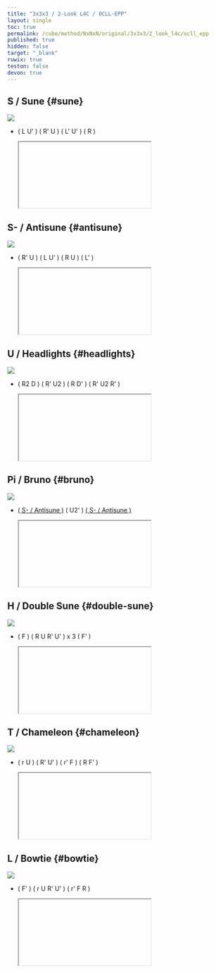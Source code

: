 ```yaml
---
title: "3x3x3 / 2-Look L4C / OCLL-EPP"
layout: single
toc: true
permalink: /cube/method/NxNxN/original/3x3x3/2_look_l4c/ocll_epp
published: true
hidden: false
target: "_blank"
ruwix: true
teston: false
devon: true
---
```

<span
  id     = "cube"
  teston = "{{page.teston}}"
  devon  = "{{page.devon}}"
  colored = "U*/em u/c"
  solved  = "U-" >
</span>

<head>
  <base target = "{{page.target}}">
</head>



## S / Sune {#sune}

<a href="https://logiqx.github.io/cubing-algs/html/2ll4c.html#case-S">
  <img
    class = "rotate"
    deg   = 180
    src   = "https://www.speedsolving.com/wiki/images/2/20/OCLL-EPP_S.jpg"
  />
</a>

- ( L U' ) ( R' U ) ( L' U' ) ( R )

  <iframe
    alg = "L U' R' U L' U' R"
  ></iframe>
    <!-- src = "https://ruwix.com/widget/3d/?alg=L%20U'%20R'%20U%20L'%20U'%20R&colored=U*/em%20u/c&solved=U-&hover=9&speed=500&flags=canvas" -->



## S- / Antisune {#antisune}

<a href="https://logiqx.github.io/cubing-algs/html/2ll4c.html#case-AS">
  <img
    class = "rotate"
    deg   = 90
    src   = "https://www.speedsolving.com/wiki/images/b/b8/OCLL-EPP_aS.jpg"
  />
</a>

- ( R' U ) ( L U' ) ( R U ) ( L' )

  <iframe
    alg = "R' U L U' R U L'"
  ></iframe>
    <!-- src = "https://ruwix.com/widget/3d/?alg=R'%20U%20L%20U'%20R%20U%20L'&colored=U*/em%20u/c&solved=U-&hover=9&speed=500&flags=canvas" -->



## U / Headlights {#headlights}

<a href="https://logiqx.github.io/cubing-algs/html/2ll4c.html#case-U">
  <img
    class = "rotate"
    deg   = 180
    src   = "https://www.speedsolving.com/wiki/images/f/f3/OCLL-EPP_U.jpg"
  />
</a>

- ( R2 D ) ( R' U2 ) ( R D' ) ( R' U2 R' )

  <iframe
    alg = "R2 D R' U2' R D' R' U2' R'"
  ></iframe>
    <!-- src = "https://ruwix.com/widget/3d/?alg=R2%20D%20R'%20U2'%20R%20D'%20R'%20U2'%20R'&colored=U*/em%20u/c&solved=U-&hover=9&speed=500&flags=canvas" -->



## Pi / Bruno {#bruno}

<a href="https://logiqx.github.io/cubing-algs/html/2ll4c.html#case-Pi">
  <img
    src = "https://www.speedsolving.com/wiki/images/0/08/OCLL-EPP_pi.jpg"
  />
</a>

- [( S- / Antisune )](#antisune) ( U2' ) [( S- / Antisune )](#antisune)

  <iframe
    alg = "R' U L U' R U L' U2' R' U L U' R U L'"
  ></iframe>
    <!-- src = "https://ruwix.com/widget/3d/?alg=R'%20U%20L%20U'%20R%20U%20L'%20U2'%20R'%20U%20L%20U'%20R%20U%20L'&colored=U*/em%20u/c&solved=U-&hover=9&speed=500&flags=canvas" -->



## H / Double Sune {#double-sune}

<a href="https://logiqx.github.io/cubing-algs/html/2ll4c.html#case-H">
  <img
    src = "https://www.speedsolving.com/wiki/images/9/96/OCLL-EPP_H.jpg"
  />
</a>

- ( F ) ( R U R' U' ) x 3 ( F' )

  <iframe
    alg = "F R U R' U' R U R' U' R U R' U' F'"
  ></iframe>
    <!-- src = "https://ruwix.com/widget/3d/?alg=F%20R%20U%20R'%20U'%20R%20U%20R'%20U'%20R%20U%20R'%20U'%20F'&colored=U*/em%20u/c&solved=U-&hover=9&speed=500&flags=canvas" -->



## T / Chameleon {#chameleon}

<a href="https://logiqx.github.io/cubing-algs/html/2ll4c.html#case-T">
  <img
    class = "rotate"
    deg   = 270
    src   = "https://www.speedsolving.com/wiki/images/c/c3/OCLL-EPP_T.jpg"
  />
</a>

- ( r U ) ( R' U' ) ( r' F ) ( R F' )

  <iframe
    alg = "r U R' U' r' F R F'"
  ></iframe>
    <!-- src = "https://ruwix.com/widget/3d/?alg=r%20U%20R'%20U'%20r'%20F%20R%20F'&colored=U*/em%20u/c&solved=U-&hover=9&speed=500&flags=canvas" -->



## L / Bowtie {#bowtie}

<a href="https://logiqx.github.io/cubing-algs/html/2ll4c.html#case-L">
  <img
    class = "rotate"
    deg   = 180
    src   = "https://www.speedsolving.com/wiki/images/6/6b/OCLL-EPP_L.jpg"
  />
</a>

- ( F' ) ( r U R' U' ) ( r' F R )

  <iframe
    alg = "F' r U R' U' r' F R"
  ></iframe>
    <!-- src = "https://ruwix.com/widget/3d/?alg=F'%20r%20U%20R'%20U'%20r'%20F%20R&colored=U*/em%20u/c&solved=U-&hover=9&speed=500&flags=canvas" -->
